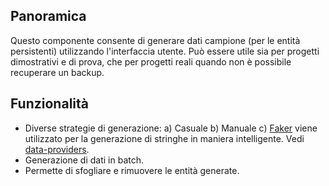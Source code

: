 ## Panoramica
Questo componente consente di generare dati campione (per le entità persistenti) utilizzando l'interfaccia utente. Può essere utile sia per progetti dimostrativi e di prova, che per progetti reali quando non è possibile recuperare un backup.
## Funzionalità
- Diverse strategie di generazione:
  a) Casuale
  b) Manuale
  c) [Faker](https://github.com/serpro69/kotlin-faker) viene utilizzato per la generazione di stringhe in maniera intelligente. Vedi [data-providers](https://github.com/serpro69/kotlin-faker#data-providers).
- Generazione di dati in batch.
- Permette di sfogliare e rimuovere le entità generate.